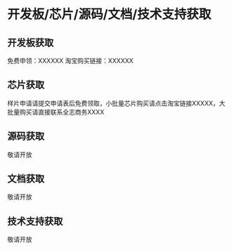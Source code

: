 # 开发板/芯片/源码/文档/技术支持获取


## 开发板获取

免费申领：XXXXXX
淘宝购买链接：XXXXXX


## 芯片获取

样片申请请提交申请表后免费领取，小批量芯片购买请点击淘宝链接XXXXX，大批量购买请直接联系全志商务XXXX

## 源码获取

敬请开放

## 文档获取

敬请开放

## 技术支持获取

敬请开放
